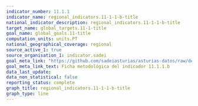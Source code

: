 ```yaml
---
indicator_number: 11.1.1
indicator_name: regional_indicators.11-1-1-b-title
national_indicator_description: regional_indicators.11-1-1-b-title
target_name: global_targets.11-1-title
goal_name: global_goals.11-title
computation_units: units.PT
national_geographical_coverage: regional
source_active_1: true
source_organisation_1: indicator.sadei
goal_meta_link: "https://github.com/sadeiasturias/asturias-datos/raw/develop/descargas/metodologia/11.1.1.b.pdf"
goal_meta_link_text: Ficha metodológica del indicador 11.1.1.b
data_last_update:  
data_non_statistical: false
reporting_status: complete
graph_title: regional_indicators.11-1-1-b-title
graph_type: line
---
```

